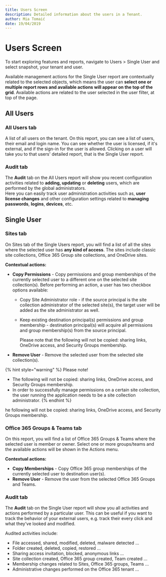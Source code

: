 ```yaml
---
title: Users Screen
description: Detailed information about the users in a Tenant.
author: Mia Tomaić
date: 19/04/2019
---
```


# Users Screen

To start exploring features and reports, navigate to Users &gt; Single User and select snapshot, your tenant and user.

Available management actions for the Single User report are contextually related to the selected objects, which means the user can **select one or multiple report rows and available actions will appear on the top of the grid**. Available actions are related to the user selected in the user filter, at top of the page.

## All Users

### All Users tab

A list of all users on the tenant. On this report, you can see a list of users, their email and login name. You can see whether the user is licensed, if it's external, and if the sign-in for the user is allowed. Clicking on a user will take you to that users' detailed report, that is the Single User report.

### Audit tab

The **Audit** tab on the All Users report will show you recent configuration activities related to **adding, updating** or **deleting** users, which are performed by the global administrators.  
Here you can easily track user administration activities such as, **user license changes** and other configuration settings related to **managing passwords**, **logins**, **devices**, etc. 

## Single User

### Sites tab

On Sites tab of the Single Users report, you will find a list of all the sites where the selected user has **any kind of access**. The sites include classic site collections, Office 365 Group site collections, and OneDrive sites.

**Contextual actions:**

* **Copy Permissions** - Copy permissions and group memberships of the currently selected user to a different one on the selected site collection\(s\). Before performing an action, a user has two checkbox options available:
  * Copy Site Administrator role - if the source principal is the site collection administrator of the selected site\(s\), the target user will be added as the site administrator as well. 
  * Keep existing destination principal\(s\) permissions and group membership - destination principal\(s\) will acquire all permissions and group membership\(s\) from the source principal.

    Please note that the following will not be copied: sharing links, OneDrive access, and Security Groups membership.
* **Remove User** - Remove the selected user from the selected site collection\(s\).

{% hint style="warning" %}
Please note!

* The following will not be copied: sharing links, OneDrive access, and Security Groups membership.
* In order to successfully manage permissions on a certain site collection, the user running the application needs to be a site collection administrator.
{% endhint %}

he following will not be copied: sharing links, OneDrive access, and Security Groups membership.

### Office 365 Groups & Teams tab

On this report, you will find a list of Office 365 Groups & Teams where the selected user is member or owner. Select one or more groups/teams and the available actions will be shown in the Actions menu.

**Contextual actions:**

* **Copy Memberships** - Copy Office 365 group memberships of the currently selected user to destination user\(s\).
* **Remove User** - Remove the user from the selected Office 365 Groups and Teams.

### Audit tab

The **Audit** tab on the Single User report will show you all activities and actions performed by a particular user. This can be useful if you want to track the behavior of your external users, e.g. track their every click and what they’ve looked and modified.

Audited activities include:

* File accessed, shared, modified, deleted, malware detected …
* Folder created, deleted, copied, restored …
* Sharing access invitation, blocked, anonymous links …
* Site collection created, Office 365 group created, Team created …
* Membership changes related to Sites, Office 365 groups, Teams …
* Administrative changes performed on the Office 365 tenant …